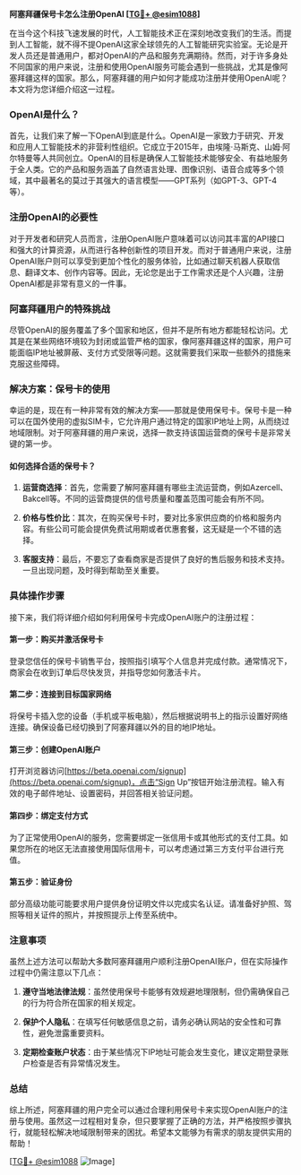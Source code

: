 **阿塞拜疆保号卡怎么注册OpenAI [[TG💪+ @esim1088](https://t.me/s/esim1088)]**

在当今这个科技飞速发展的时代，人工智能技术正在深刻地改变我们的生活。而提到人工智能，就不得不提OpenAI这家全球领先的人工智能研究实验室。无论是开发人员还是普通用户，都对OpenAI的产品和服务充满期待。然而，对于许多身处不同国家的用户来说，注册和使用OpenAI服务可能会遇到一些挑战，尤其是像阿塞拜疆这样的国家。那么，阿塞拜疆的用户如何才能成功注册并使用OpenAI呢？本文将为您详细介绍这一过程。

### OpenAI是什么？

首先，让我们来了解一下OpenAI到底是什么。OpenAI是一家致力于研究、开发和应用人工智能技术的非营利性组织。它成立于2015年，由埃隆·马斯克、山姆·阿尔特曼等人共同创立。OpenAI的目标是确保人工智能技术能够安全、有益地服务于全人类。它的产品和服务涵盖了自然语言处理、图像识别、语音合成等多个领域，其中最著名的莫过于其强大的语言模型——GPT系列（如GPT-3、GPT-4等）。

### 注册OpenAI的必要性

对于开发者和研究人员而言，注册OpenAI账户意味着可以访问其丰富的API接口和强大的计算资源，从而进行各种创新性的项目开发。而对于普通用户来说，注册OpenAI账户则可以享受到更加个性化的服务体验，比如通过聊天机器人获取信息、翻译文本、创作内容等。因此，无论您是出于工作需求还是个人兴趣，注册OpenAI都是非常有意义的一件事。

### 阿塞拜疆用户的特殊挑战

尽管OpenAI的服务覆盖了多个国家和地区，但并不是所有地方都能轻松访问。尤其是在某些网络环境较为封闭或监管严格的国家，像阿塞拜疆这样的国家，用户可能面临IP地址被屏蔽、支付方式受限等问题。这就需要我们采取一些额外的措施来克服这些障碍。

### 解决方案：保号卡的使用

幸运的是，现在有一种非常有效的解决方案——那就是使用保号卡。保号卡是一种可以在国外使用的虚拟SIM卡，它允许用户通过特定的国家IP地址上网，从而绕过地域限制。对于阿塞拜疆的用户来说，选择一款支持该国运营商的保号卡是非常关键的第一步。

#### 如何选择合适的保号卡？

1. **运营商选择**：首先，您需要了解阿塞拜疆有哪些主流运营商，例如Azercell、Bakcell等。不同的运营商提供的信号质量和覆盖范围可能会有所不同。
   
2. **价格与性价比**：其次，在购买保号卡时，要对比多家供应商的价格和服务内容。有些公司可能会提供免费试用期或者优惠套餐，这无疑是一个不错的选择。

3. **客服支持**：最后，不要忘了查看商家是否提供了良好的售后服务和技术支持。一旦出现问题，及时得到帮助至关重要。

### 具体操作步骤

接下来，我们将详细介绍如何利用保号卡完成OpenAI账户的注册过程：

#### 第一步：购买并激活保号卡

登录您信任的保号卡销售平台，按照指引填写个人信息并完成付款。通常情况下，商家会在收到订单后尽快发货，并指导您如何激活卡片。

#### 第二步：连接到目标国家网络

将保号卡插入您的设备（手机或平板电脑），然后根据说明书上的指示设置好网络连接。确保设备已经切换到了阿塞拜疆以外的目的地IP地址。

#### 第三步：创建OpenAI账户

打开浏览器访问[https://beta.openai.com/signup](https://beta.openai.com/signup)，点击“Sign Up”按钮开始注册流程。输入有效的电子邮件地址、设置密码，并回答相关验证问题。

#### 第四步：绑定支付方式

为了正常使用OpenAI的服务，您需要绑定一张信用卡或其他形式的支付工具。如果您所在的地区无法直接使用国际信用卡，可以考虑通过第三方支付平台进行充值。

#### 第五步：验证身份

部分高级功能可能要求用户提供身份证明文件以完成实名认证。请准备好护照、驾照等相关证件的照片，并按照提示上传至系统中。

### 注意事项

虽然上述方法可以帮助大多数阿塞拜疆用户顺利注册OpenAI账户，但在实际操作过程中仍需注意以下几点：

1. **遵守当地法律法规**：虽然使用保号卡能够有效规避地理限制，但仍需确保自己的行为符合所在国家的相关规定。
   
2. **保护个人隐私**：在填写任何敏感信息之前，请务必确认网站的安全性和可靠性，避免泄露重要资料。

3. **定期检查账户状态**：由于某些情况下IP地址可能会发生变化，建议定期登录账户检查是否有异常情况发生。

### 总结

综上所述，阿塞拜疆的用户完全可以通过合理利用保号卡来实现OpenAI账户的注册与使用。虽然这一过程相对复杂，但只要掌握了正确的方法，并严格按照步骤执行，就能轻松解决地域限制带来的困扰。希望本文能够为有需求的朋友提供实用的帮助！

[[TG💪+ @esim1088](https://t.me/s/esim1088) ![Image](https://i.postimg.cc/4NQfJmqS/Snipaste-2025-05-13-00-14-12.png)]